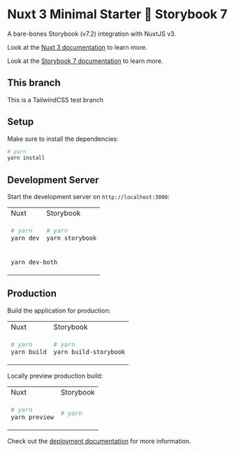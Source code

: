 # Nuxt 3 Minimal Starter 🤝 Storybook 7

A bare-bones Storybook (v7.2) integration with NuxtJS v3.

Look at the [Nuxt 3 documentation](https://nuxt.com/docs/getting-started/introduction) to learn more.

Look at the [Storybook 7 documentation](https://storybook.js.org/docs/vue/get-started/install) to learn more.

## This branch

This is a TailwindCSS test branch

## Setup

Make sure to install the dependencies:

```bash
# yarn
yarn install
```

## Development Server

Start the development server on `http://localhost:3000`:

<table>
<tr>
<td>Nuxt</td>
<td>Storybook</td>
</tr>
<tr>
<td> 

```bash
# yarn
yarn dev
```

</td>
<td>

```bash
# yarn
yarn storybook
```

</td>
<tr>
<td colspan="2">

```bash
yarn dev-both
```

</td>
</tr>
</table>

## Production

Build the application for production:

<table>
<tr>
<td> Nuxt </td> <td>Storybook</td>
</tr>
<tr>
<td> 

```bash
# yarn
yarn build
```

</td>
<td>

```bash
# yarn
yarn build-storybook
```

</td>
</table>

Locally preview production build:

<table>
<tr>
<td> Nuxt </td> <td>Storybook</td>
</tr>
<tr>
<td> 

```bash
# yarn
yarn preview
```

</td>
<td>

```bash
# yarn
```

</td>
</table>

Check out the [deployment documentation](https://nuxt.com/docs/getting-started/deployment) for more information.
